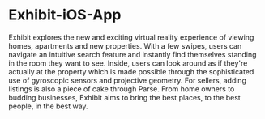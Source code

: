 # Exhibit-iOS-App

Exhibit explores the new and exciting virtual reality
experience of viewing homes, apartments and new properties.
With a few swipes, users can navigate an intuitive search
feature and instantly find themselves standing in the room
they want to see. Inside, users can look around as if
they're actually at the property which is made possible through the
sophisticated use of gyroscopic sensors and projective geometry.
For sellers, adding listings is also a piece of cake through Parse.
From home owners to budding businesses, Exhibit aims to bring the best
places, to the best people, in the best way.
